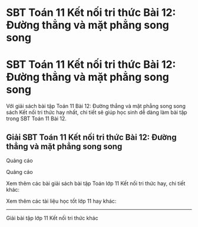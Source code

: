 # SBT Toán 11 Kết nối tri thức Bài 12: Đường thẳng và mặt phẳng song song

# SBT Toán 11 Kết nối tri thức Bài 12: Đường thẳng và mặt phẳng song song

Với giải sách bài tập Toán 11 Bài 12: Đường thẳng và mặt phẳng song song sách Kết nối tri thức hay nhất, chi tiết sẽ giúp học sinh dễ dàng làm bài tập trong SBT Toán 11 Bài 12.

## Giải SBT Toán 11 Kết nối tri thức Bài 12: Đường thẳng và mặt phẳng song song

Quảng cáo

Quảng cáo

Xem thêm các bài giải sách bài tập Toán lớp 11 Kết nối tri thức hay, chi tiết khác:

Xem thêm các tài liệu học tốt lớp 11 hay khác:

* * *

Giải bài tập lớp 11 Kết nối tri thức khác
